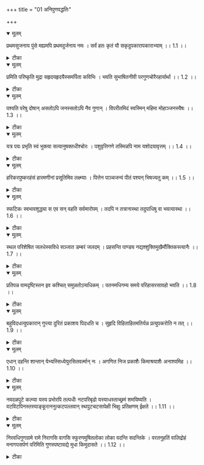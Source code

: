 +++
title = "01 अनिपुणपद्धतिः"

+++


<details open><summary>मूलम्</summary>

प्रथमसुजनाय पुंसे मह्यमपि प्रथमदुर्जनाय नमः ।
सर्वं हतः कृतं यौ सकृदुपकारापकाराभ्याम् ।। 1.1 ।।
</details>



<details><summary>टीका</summary>

निगममौळिगुरोश्चरणाब्जयोर्विरचित प्रणतिर्नरकेसरी ।   
तदुपदिष्ट सुभाषितनीविका विवृतिमातनुते सुधियां मुदे ।।  
शिष्यहितोपदेशरूपां सुभाषितनीवीं चिकीर्षन्नादौ भगवन्तं नमस्करोति । प्रथमसुजनाय पुंसे नमः प्रथमदुर्जनाय मह्यमपि नम इत्यन्वयः । कुर्व इति शेषः । सौजन्यमानुकूल्यं प्रथमत्वं मुख्यत्वम् । प्रथमश्चासौ सुजनश्चेति विग्रहः । सर्वोत्तमानुकूलायेत्यर्थः । प्रतियोगिनो विशिष्यानुपादानात् निष्प्रतियोगिकमानुकूल्यं प्रतीयते । निष्प्रतियोगिक सत्यानुकूल्यस्यासिद्धेः । आक्षेपस्य विनिगमनाविरहेण सर्व विषयत्वात् अनुकूलत्वं हि सुखप्रयोजकत्वं दुःखनिवर्तकत्वं वा तस्मादचेतनं प्रतियोगितया नाश्लिष्यते । अयोग्यत्वात् किन्तु सर्वं चेतनजातम् । रसो वै सः । रसं ह्येवायं लब्ध्वानन्दी भवति । कोह्येवान्यात् कः प्राण्यात् । यदेष आकाश आनन्दो न स्यात् । एष ह्येवानन्दयातीति श्रुतिः । सुहृदं सर्वभूतानां ज्ञात्वा मां शान्तिमृच्छतीति स्मृतिः । पिताहमस्य जगत इत्यादि च । सर्वभूत सुहृदं दयानिधिम् इत्यादीन्यभियुक्त वचनान्यस्मिन् अर्थे प्रमाणम् । भगवन्नमस्कारः किमर्थमिह क्रियत इति चेत् सर्वमङ्गळ माङ्गळ्यं वरेण्यं वरदं शुभम् । नारायणन्नमस्कृत्य सर्व कर्माणि कारयेदिति महर्षिवचनेन सर्वकर्मादौ कर्तव्यतया विहितत्वात् प्रबन्धनिर्माणादौ क्रियते । ननु प्रबन्धनिर्माणादौ देवता नमस्कारः कर्तव्यश्चेत् देवतागारं प्रविश्यकामन्नमस्कारः क्रियताम् । किमर्थमभिलाप इति चेत् । नारायणन्नमस्कृत्येति स्मृतिवचने वाङ्मनःकायजन्यस्य त्रिविधस्यापि नमस्कारश्च कर्तव्यमभिप्रेतमिति आचार्याणामाशयः । एतमेवाभिप्रायमाविष्कर्तुं तादृश पद्यनिर्माणं दिव्यप्रबन्धमध्ये निवेशः । किञ्चित् वाचिक नमस्कारस्य पद्यरूपस्य करणे प्रबन्धमध्यनिवेशे च सति शिष्यैरपि प्रबन्धं पठद्भिर्वाचिक नमस्कारः कृतस्यादित्याभिप्रेत्य पद्यनिर्माणं तस्य पदस्यादौ निवेशश्च इतरत्रासम्भावितस्य सर्वातिशयित सौजन्यनिरूपस्यासाधारणगुणगणस्याभिधानादेवावगतस्य नारायणस्य भङ्ग्यन्तरेण पुंस इति सामान्यशब्देनाभिधानात् पर्यायोक्तमलङ्कारः । पर्यायोक्तं तु गम्यस्य वचोभङ्ग्यन्तराश्रयमिति । प्रथम दुर्जनाय मह्यमपीत्यत्र दौर्जन्य दुष्टजनत्वं पूर्ववद्विग्रहः । एतेन दौर्जन्यनिवर्ततामेव दुर्जन नमस्कार प्रयोजनमिति सूच्यते । तदा च श्रुतिः । रुद्रो वा एषयदग्निस्स यथा व्याघ्रः । रुद्रस्तिष्ठत्येवं वा एष एतर्हिति स सञ्चितस्याग्नेः कृद्धव्याघ्रसाम्यं प्रतिपाद्य सञ्चितमेतैरुपतिष्ठत इति क्रोधशान्त्यर्थतया नमस्कार गर्भमुपस्थानं विधाय नमस्कारैरेवैनं शमयति इति नमस्कारस्य क्रोधशान्तिं फलमाह । ननु सत्पुरुषेषु कृतं नमस्कारादिकं क्रोधशान्त्यादिकं फलति । न तु दुर्जनेषु । अत एव समुद्रराजं प्रति रामवाक्यम् । प्रशमश्च क्षमाचैव आर्जवं प्रियवादिता । असामर्थ्यं फलन्त्येते निर्गुणेषु सतां गुणा ।। इति दुर्जन नमस्कारो निष्फला इति चेत् नैकान्ततो दुर्जन नमस्कारादिकं निष्फलम् । क्वचित् फलवत्वदर्शनात् अत एव सम्पातिं प्रति सुपार्श्व वचनम् । न हि सामोपपन्नानां प्रहर्तादि विद्यते क्वचिदिति सुपार्श्वोऽपि सत्पुरुष इति चेत् वसुदेवानुनीतस्य कंसस्य क्रोधशान्तिर्द्रष्टव्या । ननु अन्यगतं नमस्कारादिभिर्निवर्त्यते । स्वगतं प्रातिकूल्यं परिजिहीर्षान् मात्रेण निवर्तयितुं शक्यते । नमस्कारादिकं नापेक्षते । अतस्सनमस्कारो व्यर्थः इति चेन्न स्वगत प्रातिकूल्य निवर्तनस्य नमस्कार   
निरपेक्षत्वेऽपि स्वविशेषणी भूते । दौर्जन्य शब्दवाच्ये कामक्रोधादिके दोषे यत्प्रातिकूल्यां तस्य नमस्कार निवर्त्यत्वेन कामक्रोधादेर्नमस्कारोद्देश्यत्योपपत्त्यै नन्वात्मगुण निरूपणस्य कामक्रोधादेरचेतनत्वं तदनमस्कार्यता । देवतारूपस्य तु दौर्जन्य शब्दवाच्यत्वाभावेन अविशेषणत्वान्न तत्र नमस्कारः पर्यवस्यातीति चेत् देवतारूपस्य आत्मगुण वृद्धिक्षय हेतुतया दोषत्वेन दौर्जन्य शब्दवाच्यत्वादात्मविशेषणत्वात् च तत्र नमस्कार प्रार्थना सम्भवात् । अत एव रामायणे कामप्रातिकूल्यायत्त रुद्रस्य रागवृद्धिः रुद्ररूपो कामपराभश्च स्मर्यते । धात्मा च दुर्मेधा हुङ्कृतश्च महात्मनेति कालिदासश्चाह । कोपं प्रभो संहर संहरेति यावद्गिरः खे मरुतां चरन्ति । तावत् स वह्निर्हरनेत्र जन्म भस्मावशेषं मदनं चकारेति । तस्माद्रोगवृद्धिहेतुत्वेन कामस्य देवता रूपस्यापि दोषत्वेन दुर्जनशब्दजन्यप्रमिति विशेषविशेष्यतायां प्रकारत्वमुपपद्यते । प्रकारांशो नमस्कारः पर्यवस्यतीत्युपपन्नम् । एवं देवतांशे पर्यवसानं मत्वान्यत्राप्याचार्यैः प्रार्थिता । अन्योन्यवैरिजननी विजहात्वसूयेति । यद्वा अचेतनमपि चेतनवत् सम्मुखी कृत्य कवीनां वचो दृश्यते । वाहिवातयतः कान्ततां स्पृशेति उत्तररामचरिते । हे हस्त दक्षिण मृतस्य शिशोर्द्विजस्य जीवातवेविसृज शूद्र मुनौ कृपाणम् । रामस्य गात्रमसि निर्भरगर्भखिन्न सीता विवासन पदोः करुणा कुतस्ते । शरैणं जहि रावणिमित्यादि तद्वदचेतने वा कामक्रोधे चेतनवन्नमस्कारः । प्राचीनपक्षेऽपि न देवतान्तर नमस्कार शङ्का तदन्तर्यामिणि पर्यवसानात् तद्विशेषणभूते कामक्रोधाधिके नमस्कारानन्वयात् । मूलमन्त्र द्वय द्वादशाक्षरादि गत नारायण वासुदेवादि शब्दजन्य प्रमिता नार वासु शब्दवाच्यस्य चेतनजातस्य प्रकारत्वेऽपि । तत्र नमस्कारानन्वयात् तन्मन्त्रोच्चारणं न देवतान्तर नमस्काररूपं तद्वत् एतावद्विशेषः । सर्वत्र विशेष्यांश शक्त्या विशेषण शरीरि परमात्मा प्रतिपाद्यते विशेषण शक्त्या विशेषणांशः केवलः प्रतीयत इति । इह तु विवक्षाविशेषात् विशेषण शक्त्यापि विशेषणांश शरीरः परमात्मा प्रतीयत इति । यद्वा विशेष्य शक्त्या विशेष्य शरीरकः परमात्मा प्रतीयते । पुनरेतादृशानि मां माद्वित्करदित्येतदर्थं दौर्जन्य विशिष्टस्व शरीरके परमात्मनि नमस्कारो युज्यते । अतो नात्मनमस्कार वैयर्थ्य शङ्का परमात्मा नमस्कारादेव न मङ्गळाचरणश्लोके निवेशानुपपत्तिः । दुर्जनीयस्य उपेक्षणीयत्वात् प्रतिपत्त्या वा दुर्जन नमस्कारः उपेक्षार्थतया नमस्कारदर्शनात् । मातङ्गेन खरक्रयस्समतुरा कर्पूरकार्पासयोरेषां यत्र विभावना विजयते देशाय तस्मै नमः इत्यादौ गुण व्यतिरेकेण सौजन्यं दौर्जन्यं नाम न किञ्चित् । अतो गुण दुर्गुण पौष्कल्य निदर्शनार्थतया कृतज्ञत्व कृतघ्नत्वाख्यातौ द्वौ गुणदुर्गुणौ उत्तरार्धेन दर्शयति । यौ प्रथम द्वितीय नमस्कार्या सकृत् उपकारापकाराभ्याम् अनुपकारणत्वाभावेऽपि व्याजमात्र भूताभ्यां सर्वं कृतम् । अपकारजातम् उपकारजातं च क्रमेणागतः । निष्फले कुरुतः । प्रथमस्सकृदुपकारेण प्राक् कृतं भूयस्तरमपकारं हन्ति । तस्य फलं नरक पातादिकं न प्रयच्छति । द्वितीयोऽपि सकृदपकारेण पूर्वकृतं बहुळ उपकारजातं हन्ति । तस्य फलमुपकर्तुः प्रीत्युपादानं न करोति । प्रत्युत तस्मिन्ननार्यमाचरति । एवं वदद्भिः आचार्यैः कथञ्चिदुपकारेण कृतेनैकेन तुष्यतीति । पूर्वार्धगतस्य कथञ्चित् उपकारेणैक्यस्य न स्मरत्यपकाराणां शतमप्यावत्तयेत्युत्तरार्धानुषङ्गो विवक्षित इति महर्षि तात्पर्यं सूचितम् । उचितं च निर्व्याजमेव सर्वापकारसहने राक्षस सेनायाश्शम्बुकादेश्च शिक्षा न स्यात् व्याजसापेक्षत्वे तु व्याजाभावादेव तेषां शिक्षा युज्यते । सीता तर्जन कारणीषु राक्षसीषु कृपश्चादानुकूल्यरूपव्याज सद्भावात् शिक्षाभावश्च युज्यते । सर्वं कृतं हत इति सर्वापकारोपकार विस्मरणाभिधानेन कृतज्ञत्व कृतघ्नत्वयोः काष्ठागतत्वं सूचितम् । गुणदुर्गुण पौष्कल्य निदर्शनोपात्तयोः कृतज्ञत्व कृतघ्नत्वयोः काष्ठागतत्व सूचनादेव गुणदुर्गुणान्तरेषु काष्ठागतत्वं सूचितम् । गुणदुर्गुणानां काष्ठागतत्वादेव सुजन दुर्जन प्राथम्यमुपपद्यत इत्यपि सूचितम् । विवेकाधीनामाचार्याणामात्मन्यविद्यमान कृतघ्नादि दुर्गुणजातानुसन्धानं कथमुपपद्यत इति चेत् अनादौ संसारे विवेकोत्पत्तेः पूर्वं सर्वं सर्वस्य सम्भवतीति अभिप्रायेणेति द्रष्टव्यम् । यद्यपि उत्पन्न विवेकैर्नष्टेभ्यो गुणेभ्यो न भेतव्यम् तथापि या संसारानुवृत्तितः सर्वोप्यनर्थस्सम्भावित इति भीत्या दुर्गुणानां प्रयत्नेन परिहर्तव्यत्वानुसन्धानम् । अत एव विदुषामपि प्रयत्नेन कामक्रोध परिहर्तव्यता स्मर्यते । इन्द्रियाणां हि चरतां विषयेष्वपकारिषु । संयमे यत्न मा तिष्ठेद्विद्वान्यत्नेन वा नामिति प्रमादादपहरे । तेषामुत्पन्न नाशकत्वमपि स्मर्यते । इन्द्रियाणां हि सर्वेषां यद्येकं क्षरतीन्द्रियम् । तेनास्यक्षरति प्रज्ञाद्यतेः पादादि ओदकमिति । तथा च महर्षिणा च स्मर्यम् । स्वर्गापवर्गव्यपेधकारण परमर्षयो वदन्ति । महा क्रोधन् मात मातद्वशो भवेदिति । अतो दुर्गुणेभ्यो   
भीतैस्तत्परिहर्तव्यत्वात् विस्मरणाय तेभ्यो नमस्कारः प्रयुज्यते ननु सर्वं हत इत्यत्र । स्वस्यापि हननकर्तृत्वात् प्रथमपुरुष प्रयोगानुपपत्तिः उत्तमपुरुषस्त्यैव प्रयोक्तव्यत्वात् । अस्मदुत्तम इत्यनुशासनादिति चेन्न आत्मनः कर्तृत्वेऽपि अस्मच्छब्दमनुपादाययाविति शब्दान्तरेणैव निर्देशात् प्रथमपुरुषोपपत्तिः । रामो द्विर्नाभिभाषत इति रामवाक्यमन्यत्कारोह्ययमेव यददयस्तत्राप्यसौ तापसस्योप्यत्रैव निहन्ति राक्षसभटौज्जीवन्त्यहोरावण इति रावणवाक्यं शशधरधर्मो प्रकाशयति । गङ्गेशस्तनुतेन वचना इत्यादिकञ्चात एवोपपद्यते । अस्मदुत्तमम्मतिसूत्रे पूर्वसूत्रादस्थानीत्यपीत्यनुवृत्तेः अस्मच्छब्दप्रयोगेप्यस्मदर्थस्य कर्तृत्वमात्रेणोत्तमपुरुष द्रष्टव्यः । अत एव प्रपद्ये तं गिरिं प्राय इत्यादिकमुपपद्यत इति चेत् तर्हि मध्यमपुरुषस्यापि युष्मदस्मस्थानीत्यपि चेत् युष्मदर्थस्य कर्तृत्वविवक्षायां सर्वत्र मध्यमपुरुषोऽपि स्यात् । तथा च भावान् करोतीत्यादौ मध्यमपुरुष स्यात् । न शब्दान्तरेणैव यत्र निर्देशस्तत्रैव युष्मदस्मदर्थस्य कर्तृत्वेऽपि न मध्यमोत्तमपुरुषौ । प्रपद्य तं गिरिमित्यत्र कर्तुरस्मदर्थस्य केनापि शब्देनानिर्देशात् उत्तमपुरुषोपपत्तिः । भावान् करोतीत्यत्र युष्मदर्थस्य कर्तुश्शब्दान्तरेणैव निर्देशात् मध्यमपुरुषानुपपत्तिः इति चेन्न । तितीर्षुर्दुस्तरं मोहादुडुपेनास्मि सागरं मन्दः कवि यशः प्रार्थी गमिष्याम्यपहास्यतामित्यादिषु युष्मदस्मच्छब्दावनुपादाय शब्दान्तरेणैव तदर्थ निर्देशेप्युत्तम दर्शनात् । तस्माद्युष्मदस्मच्छब्दजन्य तदर्थ प्रतीति तात्पर्ये सति मध्यमोत्तमनीयजनानि अन्यत्र इति वक्तव्यम् । तितीर्षुर्दुस्तरं मोहादित्यादौ शब्दान्तर सत्वेऽपि युष्मदस्मच्छब्दाभावेऽपि तज्जन्य तदर्थ प्रतीति तात्पर्यमस्तीति मध्यमोत्तमपुरुषप्रयोगानिर्वाह्यौः । भवान् करोति शशधरधर्माप्रकाशतीत्यादौ तादृश तात्पर्याभावेन मध्यमोत्तमपुरुषविध्यविषयत्वात् शेषे प्रथम इति प्रथमपुरुषोपपत्तिः । मध्यमोत्तमपुरुषप्रयोगाप्रयोगव्यवस्था सिद्ध्यर्थं युष्मदस्मच्छब्दजन्य तदर्थ प्रतीति तात्पर्यस्य नियामकत्वे सिद्धे शब्दोपस्थितिं विना हेत्वन्तरजन्योऽर्थोपस्थितिमादाय वाक्यार्थ बोधं वदतो गुणीभूतमनुपपन्नमिति ---------- व्यन्तन्मते तादृश प्रयोगाप्रयोग व्यवस्थापकाभावात् केवलार्थस्मृतेर्वाक्यार्थबोधाङ्गत्वे साक्षादेवार्थे स्मर्तुं शक्ये तदर्थं शब्दस्मृतेरनपेक्षितत्वेन तादृश शब्दाप्रयोगस्थले तज्जन्य तदर्थस्मृतितात्पर्यस्यासम्भावितत्वात् शब्दजन्यार्थ प्रतीतेरेवाङ्गत्वे साक्षादर्थस्मृत्या शाब्दबोधानुदयात् तादृश तात्पर्यं घटते । तेन च प्रयोगाप्रयोग व्यवस्थितिरुपपद्यते । अत्र चोपमानोपमेय गत सौजन्यदौर्जन्ययोः काष्ठागतत्वेन प्रणति प्रयोजकत्वेन च सादृश्यापन्नयोस्साधारणधर्मतया विवक्षितयोः पृथगुपादानं दृष्टान्तालङ्कारः । चेत् बिम्बप्रतिबिम्बत्वं दृष्टान्तस्तदलङ्कृतीरिति । तस्य लक्षणं साधारण धरमत्वेन विवक्षितयोः द्वयोर्धर्मयोः पृथगुपादानं बिम्बप्रतिबिम्बभाव इत्युक्तम् । स्वेतर सर्व सजातीयातिशयितत्वेन सर्व सुजनोत्कृष्टो भगवान् सर्वदुर्जनोत्कृष्ट मत्सम इति सादृश्यप्रतीति साक्षादेव वर्ण्ये परमात्मनि रुचिं नोत्पादयतीति किन्तु कृतघ्नत्वादि दोषैर्न मत्सम इति दोषप्रयुक्त सादृश्याभावबुद्धिजननद्वारा । त्वमेव कीर्तिमान् राजन् विभुरेव हि कान्तिमानित्यत्र राजनि चन्द्रसादृश्य बुद्धिस्साक्षादेव रुचिं जनयति न द्वारान्तरान्तरमपेक्षते । कीर्तिकान्त्योर्धावळ्येन हृद्यत्वे स्वाश्रयप्रकाशत्वेन सादृश्यमनुक्तमिति स्फुरति सौजन्यदौर्जन्ययोस्तु अत्यन्त विरुद्धयोस्साधारणधर्मानुक्तौ सादृश्य स्फूर्तेस्सर्व कृतघात प्रयोजकत्व काष्ठागतत्व प्रणति प्रयोजकत्वानां साधारणधर्माणामभिधानमेवं साधारणधर्माभिधानेऽपि परस्परविरोधप्रसिद्धेरतिबलत्वात् साक्षादेव सादृश्यबुद्धिर्न रुचिं जनयति । किन्तु वैलक्षण्यबुद्धिजननद्वारैव अस्मादेव भेदादयं वैधर्म्य दृष्टान्तो वैधर्म्येण दृष्टान्तो वैधर्म्य दृष्टान्तः । वैलक्षण्य बुद्धिद्वारा दृष्टान्त स्वरसावहत्वात् । यद्विदं वैधर्म्य दृष्टान्तो उदाहरणं । कृतं च युद्धाभिमुखम्मुनस्त्यया किमन्यदेवं निहृताश्चनोद्विषः । तमांसि तिष्ठन्ति हितावदंशुमान्नयावदायाद्युदयाद्रिमौळितामिति । तत्रापि दृष्टान्तवाक्यार्थ बुद्धेस्तमोव्यापक सूर्योदयाभाव विषव्याप्य युद्धान् मुख्ये वर्ण्येतामोनारूपं वृत्तितौल्यं न तुल्ययोगिताम् । तस्मादर्थगत्वेन वर्ण्यगतत्वाभावात् अत एव गुणोत्कृष्टत्वेन परमात्मनानन्तव्यत्वेन समीकृत दुर्जनस्याभिधानमपि । तुल्ययोगिताभावात् वर्ण्यौ वर्ण्ययोः सुजनदुर्जनयोः नमस्काररूप धर्म्यैक्यमपि न दीपकम् । सुजनेदुर्जनबुद्धेस्सादृश्यबुद्धे रसावहत्वाभावेनालङ्कारत्वस्यैवासिद्धेः वैलक्षण्यबुद्धिजनकद्वारा तु कथञ्चित् निर्वाह्यम् । सुजनदुर्जनयोः क्रमेण सकृदुपकारान्वयो यथा सङ्ख्यम् । 1.1 ।
</details>



<details open><summary>मूलम्</summary>

प्रमिति परिष्कृति मुद्रा सहृदयहृदयैस्समर्पिता कविभिः ।
भवति सुभाषितनीवी परगुणचोरैरहार्यार्था ।। 1.2 ।।
</details>



<details><summary>टीका</summary>

समानमाचार्यहृदयं येषां कव्यन्तरहृदयानां तानि कव्यन्तरहृदयानि आचार्यहृदय सदृशानि इत्यर्थः । सहृदयं हृदयं येषां कवीनां   
ते सहृदयहृदयाः । तादृशैः कविभिः प्रमिति परिष्कृति मुद्रा समर्पिता । एतद्रष्टवानां कव्यन्तराणां दुर्भाषितार्थ सौन्दर्यबोधः प्रमितिः । तया प्रमित्या सुभाषितनीव्याया परिष्कृतिः गूढार्थाविष्करणरूपा शाब्दचातुर्याविष्करणरूपा च सामुद्रात्वेन रूप्यते । नीव्यामन्तर्गतार्थापहार प्रतिबन्धकत्वादिभिः क्रियमाणं यच्चिह्नं तन्मुद्रा शब्दार्थः प्रमिति परिष्कृतिरेव मुद्रेति कर्मधारयः । अस्यामित्यर्थ्याहारः । अस्यां सुभाषितनीव्यां समर्पिता तादृश **मुद्रा** समर्पणादेव **सुभाषितनीवी परगुणचोरैः अहार्यार्था** भवति । सुभाषितं वक्ष्यमाणं श्लोकजातं तन्नीवीत्येन रूप्यते । अनेकार्थगर्भत्वात् । अर्थपूर्णाक्षंद्र भस्त्रिकानीवी शब्दार्थः । सुभाषितमेव नीवी सुभाषितनीवी । सा परगुणचोरैः परेषां कव्यन्तराणां ये गुणाः --------- सन्दर्भविशेषा अर्थकल्पनाविशेषाश्च तेषां चोरैः तस्करैर्महाकविकल्पनां वदद्भिः कव्याभासैरित्यर्थः । अहार्यार्था भवति अपहर्तुमशक्यार्थो यस्यास्तादृशी भवति । नीवी यथा मुद्राकरणेन अपहार्यार्था भवति तद्वदेव तत्प्रबन्धश्लोका अपि तुल्याभिप्राय कव्यन्तरावलोकितत्वात् कव्याभासैः स्वकृतत्वेन वक्तुमशक्या इत्यर्थः । एतदर्था अपि स्वोन्नीतत्वेन वक्तुमशक्या इति वार्थः । यद्वा प्रमितिश्च परिष्कृतिश्च मुद्रा च प्रमिति परिष्कृति मुद्राः । नीव्याः प्रमितिः । अर्थसङ्ख्या निर्धारणं परिष्कृतिश्चारुत्व सम्पादना चित्ररसभावालङ्काराद्याविष्करणं वक्तृकल्पितेर्थे अन्योल्लिखितत्व शङ्का निरापाय एतदुल्लिखितः योऽयमर्थ इति मनस्यवधारण उत्तरार्ध प्रतिपादितस्याहार्यार्थत्वस्य पूर्वार्धेन समर्थनात् काव्यलिङ्गम् । समर्थनीयस्यार्थ स्वकाव्यलिङ्ग समर्थनमिति तल्लक्षणम् । 1.2 ।
</details>



<details open><summary>मूलम्</summary>

पश्यति परेषु दोषान् असतोऽपि जनस्सतोऽपि नैव गुणान् ।
विपरीतमिदं स्वस्मिन् महिमा मोहाञ्जनस्यैषः ।। 1.3 ।।
</details>



<details><summary>टीका</summary>

जनः परेष्वसतोऽपि दोषान पश्यति । सतोऽपि गुणान्न पश्यति । स्वस्मिन्निदं विपरीतं भवति । इदं दर्शनं विद्यमानानपि दोषान न विषयीकरोति । अविद्यमानानपि विषयीकरोति इत्यर्थः । सत्यामपि सामग्र्यां सदर्थादर्शने किं प्रतिबन्धकम् असदर्थदर्शने च को दोषः । कारणमित्यपेक्षायामाह । महिमा मोहाञ्जनस्यैष इति । मोहेव अञ्जनं मोहाञ्जनम् । तस्यैषा महिमा यत् सत्यामपि सामग्र्यां सदर्थदर्शन प्रतिबन्धः । असदर्थदर्शनोत्पत्तिश्च ननु मोहो नाम भ्रमः । तस्य सदर्थदर्शन प्रतिबन्धकत्वेऽपि असदर्थदर्शन दोषतयापि कारणत्वं न सम्भवति । आत्माश्रयादिति चेन्न भ्रमान्तरस्य कारण --------- सम्भवात् । वह्निभ्रमे धूमभ्रमेस्यैव जातमात्रावस्थवाचिनाञ्जन शब्दे (न भ्रम) । ---------- रूपमोहकारणं सूचितम् । कच्चिदज्ञान मोहः प्रणष्टस्ते धनञ्जय यदा किञ्चिज्ञोऽहं गज इव मदान्धस्सम भवतीत्यादिषु सद्गुणरूप समर्पणस्य मोह निवर्तकत्वं द्रष्टव्यम् । तदा सर्वज्ञे --------- किञ्चित् किञ्चित् गुरुजन सकाशाधिगतं तथा मूर्खोऽस्मीति । ज्वर इव मदो मेऽपगत इत्यादिषु ------- निवर्तकत्वं द्रष्टव्यम् । मोहस्याञ्जनस्यत्वेन रूपणात् गुणदोषानुमिति कारणस्य चक्षुष्क रूपण सूचने न तज्जन्यभ्रमस्य । 1.3 ।
</details>



<details open><summary>मूलम्</summary>

यत्र पयः प्रभृति स्वं भुक्त्वा सत्यानुषक्तधीश्चोरः ।
पशुवृत्तिगणे तस्मिन्नपि नाम यशोदयावृत्तम् ।। 1.4 ।।
</details>



<details><summary>टीका</summary>

**पशुवृत्तिगणे** इत्येतद्विशेषम् ।  
पशूनां वृत्तिरिव वृत्तिः येषां ते **पशुवृत्तयः** -  निद्राहार-विहा-रमात्रपराः,  धर्माधर्म-विवेक-शून्या इत्यर्थः ।  
यत्र पशुवृत्तिगणे अन्तर्भूत सर्पो ऽपि जनः,  
स्वमेव **पयः-प्रभृति** भोज्यजातं भुक्त्वापि  
अनृतवदन-चौर्ययोः आपन्नानाम् इव -  
शरीर-धारणार्थम् अनपेक्षितत्वे ऽपीति भावः ।  
असत्ये अनृतवदने अनुषक्तधीः भवति । चोरश्च भवति ।  
**तस्मिन् पशुवृत्तिगणे यशो-दया-वृत्तम् अपि नाम**  
यशश्च दया च यशोदये ते एव वृत्तं **यशोदयावृत्तम्** ।  
वृत्तम् आत्मगुणस् तद् अपि नाम अस्ति किम् इत्यर्थः -  
इति प्रस्तुताविवेके वर्ण्यमाने कश्चित् अप्रस्तुतोऽपि अर्थ स्फुरति । 

तद्यदा पशुभिः गोमहिष्यादिभिः वृत्तिः जीवनं येषां ते पशुवृत्तयः । गोपाल इत्यर्थः । तद्गुणे यस्मिन् **पयः** प्रभृति स्वं धनं भोग्यभूतमुपभुज्य सत्यभामासक्तबुद्धिः श्रीकृष्णः नवनीतचौर्यादि लीलामाचरण्णास्त तस्मिन्नेव गोपसमूहे कृष्णमात्र यशोदयापि वृत्तं स्थितमित्ययं समासोक्ति अलङ्कारः । गुरुभिरशिक्षित बुद्धीनां यशोदयादि आत्मगुणानुदयात् गुरूपस्थापि अधर्मशिक्षा वृत्तशिक्षा सम्पादनीयेति भावः । 1.4 ।
</details>



<details open><summary>मूलम्</summary>

हरिकरपुष्करहंसं हारमणीनां प्रसूतिमिव लक्ष्म्याः ।
पित्तेन पाञ्चजन्यं पीतं पश्यन् भिषज्यतु कम् ।। 1.5 ।।
</details>



<details><summary>टीका</summary>

हरिकर एव पुष्करं पद्मम् । तत्र हंसभूतं हंसवद्भासमानं लक्ष्म्या हारमणीनां प्रसूतिमिव अवदातदातिशयेन मुक्ताफलानाम् उत्पादकमिव भासमानं पाञ्चजन्यम् उदृक्तेन पित्तेन पीतं पश्यन् पुरुषः कमन्यमपि पित्तवन्तं भिषज्यतु न कञ्चिदपीत्यर्थः इत्यप्रस्तुतार्थार्थेवाच्य विधया वर्ण्यमाने सादृश्यातिशयात् अनिर्वृत्तमोहस्य अन्यमोह निवर्तनान् अधिकाररूपः प्रस्तुतोर्थः परिस्फुरत्य प्रस्तुतप्रशंसा अतस्तादृश्यो गुरुवरणानहि इति भावः । ष़डिमान् पुरुषो जह्यात् भिन्नान्नावम् इवार्णवे । अप्रवक्तारमाचार्यामनधीया न मृत्विजमित्यादिकं द्रष्टव्यम् । 1.5 ।
</details>



<details open><summary>मूलम्</summary>

स्फटिकः स्वभावशुद्ध्या स एव सन् वहति सर्वमारोपम् । 
तदपि न तत्रानास्था तदुपाधिषु वा भवत्यास्था ।। 1.6 ।।
</details>



<details><summary>टीका</summary>

स्फटिकस्य एव सन् स्वतः परिशुद्ध एव सन् सर्वम् आरोपं जपाकुसुमादिना सन्निहितेन क्रियमाणं ताहित्य भ्रमादिकं स्वभावशुद्ध्या निरुपाधिकया स्वच्छतया वहति । तादृश स्वभावता विधुरादेव काष्ठलोष्ठादिकं न वहति । तदपि तथापि तत्र स्फटिके निर्मल स्फटिकार्थनां बुद्धिमतामनास्था न भवति नैर्मल्य निश्चयाभावो न भवति । ------ तदुपाधिषु जपाकुसुमादिषु आस्था वान भवति । नैर्मल्य निश्चयो न भवतीत्यप्रस्तुते वर्ण्यमाने सादृश्यानुदयात् बुद्धिमतां सत्पुरुषेषु दुरात्मभिः दोषारोपे क्रियमाणेऽपि निर्दोषत्व निश्चया विनाशरूपः प्रस्तुताऽर्थः परिस्फुरति । आरोपकृत्सु निर्दोषे निश्चयानुपपत्तिश्च स्फुरतीत्यप्रस्तुत प्रशंसा दुष्टवचनानि अनादृत्य तत्पुरुषा आदर्तव्या इति भावः । 1.6 ।
</details>



<details open><summary>मूलम्</summary>

स्थल परिशेषित जलधेस्सविधे सञ्जात डम्बरं जलदम् ।
प्रहसन्ति पाण्ड्य नद्यश्शुक्तिमुखैर्मौक्तिकस्त्यानैः ।। 1.7 ।।
</details>



<details><summary>टीका</summary>

स्थलपरिशेषित जलधे सविधे सञ्जात डम्बरम् इत्यसाधारण धर्मोक्त्यागस्त्यस्येति विशेष्यं गम्यते । तस्य सविधे सञ्जात डम्बरं सञ्जात गर्जितं दर्पजो विकारो डम्बरशब्दार्थः । हैरम्बमम्बुरुहडम्बरचौर्यनिघ्नमित्यादौ गर्भिताभविकारत्वेन शब्दार्थता । तादृश जलदं पाण्ड्यनद्यः मोक्तिकस्त्यानैश्शुक्तिमुखैः प्रहस्यन्ति । शुक्तय एव मुखानीति । रूपकं शुक्तिमुखपदाभ्यां वर्ण्योपमान द्वयमुपात्तम् । हसन्तीत्यत्र शक्तिप्रकाशरूपं वर्ण्यमनुपादाय हासरूपमुपमानमात्रमुपात्तम् । त्रिभिरपि पदैः त्रिषु वर्ण्येषु मौक्तिकस्त्यानैः इत्यत्र वर्ण्यमात्रमुपात्तम् । तत्त्वारोपस्तु आरोपान्तर साहचर्यात् विवक्षिता इति ---------- गम्यते । प्रहसन्तीत्यत्र शक्तिप्रकाशरूपं वर्ण्यमनुपादाय   
हासरूपमुपमानमात्रमुपात्तम् । त्रिभिरपि पदैः त्रिषु वर्ण्येषु सादृश्यातिशयात् दत्तमुपमानारोपः क्रियत एव तस्मात् यवरूपकातिशयोक्ति अलङ्कारः । अयञ्चाप्रस्तुतार्थमात्रविश्रान्तः । अगस्त्य समीपे जलदानां पाण्ड्यनद्यः परिहास्यत्वरूपेणाप्रस्तुतार्थेन अत्युत्कृष्ट्य समीपे शिञ्चिदुत्कृष्टस्य गर्वितस्य सर्वलोकोपहास्यत्वरूपः प्रस्तुतार्थः सादृश्यातिशयात् सूच्यत इति प्रस्तुताप्रस्तुतार्थ द्वयस्यापिन्यप्रस्तुत प्रशंसैव प्रधानभूतारूपकस्ययावन्तो भेदास्तावन्तो भेदारूपकातिशयोक्तिरपि सन्तीति कुवलयानन्दे सावयवरूपकमपि रूपकविशेष एव विषयानुपादानात् रूपकातिशयोक्तिः । अत्र त्वत्कीर्ति भ्रमण श्रान्ताविवेश स्वर्गनिम्नगाम् इत्यादाविवगम्योत्प्रेक्षात्वमनाशङ्कनीयम् । वक्ता तवाङ्घ्रि मृदुळा भुवि विक्षेपणाद्ध्रुवम् । त्वन्मुखाभेच्छया नूनं पद्मै द्वैवायते शशि इत्यादाविवहेतुवाचक पञ्चमी तृतीयाद्यभावेन हेतूत्प्रेक्षत्वाभावात् । मद्यः किं कुचयोद्धृत्यै बद्दः कनक दामभिरित्यादा - चतुर्थी तु मुनाद्यभावेन फलोत्प्रेक्षत्वाभावात् । धूमस्तोमं तमश्शङ्के कोकीविरहशुष्मणाम् इत्यत्रैव वर्ण्यानुपादेन उक्तास्पद वस्तूत्प्रेक्षत्वाभावात् । अम्पतीव तमोङ्गानि वर्षतीवाञ्जनं नभः इत्यत्रेवानुक्तास्पद वस्तूत्प्रेक्षाया इवादि पदाभावादिह गम्यत्व स्वीकारे ततः पृथग्भूत रूपकातिशयोक्तिः न सिद्धयेत् । पश्य नीलोत्पलद्वन्द्वान् निस्सरन्ति शिताश्शरा इत्यत्रापि इवादि पदाभावेऽपि नत्वे तद्वीक्षणेषूत्पलत्व --- कशोटिक सम्भवे सङ्कीर्णोदाहरणालाभात् । 1.7 ।
</details>



<details open><summary>मूलम्</summary>

प्रतिपन्न वामदृष्टिस्तन इव कश्चित् समुन्नतोऽप्यधिकम् ।
पतनमधिगम्य समये परिहासरसावहो भवति ।। 1.8 ।।
</details>



<details><summary>टीका</summary>

प्रतिपन्न वामदृष्टिः प्राप्त वक्रदर्शनः कश्चिदविख्यातः समुन्नतोऽपि जनबहुमत्या गर्वितोऽपि समये पण्डितसन्निधानदशायां पतनं गर्वध्वंसम् अधिगम्य परिहासरसावहः भवति । भ्रान्तत्वनिश्चयेन सर्वेषां हास्यः भवति । स्तनो हि प्रतिपन्न वामदृष्टिः । ---------- कामिनी वामलोचनेत्यमरः अधिकं - तश्च समये कतिपयकालान्तमपि हासं जनयति । उपमालङ्कारः तत्त्वजिज्ञासुना पुरुषेण पण्डिताभासो -------- जनबहुमते । पण्डितसन्निधौ प्रतारकत्व निश्चयादादरणीय इति भावः । 1.8 ।
</details>



<details open><summary>मूलम्</summary>

बहुविदधत्युपकारान् गुप्त्या दुरितं प्रकाशय पिदधति च ।
सुहृदि विहिताहितमतिर्यन्न प्रत्युपकरोति न तत् ।। 1.9 ।।
</details>



<details><summary>टीका</summary>

उपकारान् बहुविदधती कुर्वाणे गुप्त्या गोपनेन दुरितं प्रकाश्य जनान्तरासन्निधौ गुरवे दुश्चरितं बोधयित्वादि दधाति भावयति अन्यत्र अवदति नियमातिक्रमं रहसि बोधयेदिति शास्त्रार्थमनुतिष्ठतीत्यर्थः । सुहृदिशोभन मनस्के शिष्ये हितमतिः न विहिता शास्त्रार्थोपदेशो न कृत इति यत् तत् न प्रत्युपकरोति । शास्त्रार्थ जिज्ञासया गुरुकुलवासिनि उपकारान्तरं कुर्वतोऽपि विद्योपदेशाभावः प्रत्युपकाराभाव एवेत्यर्थः । 1.9 ।
</details>



<details open><summary>मूलम्</summary>

एधान् दहन्ति शान्तान् येभ्यस्सिध्येयुरसितवर्त्मान् नः ।
अगणित निज प्रकाशैः किमाश्रयाशैः अनाश्यमिह ।। 1.10 ।।
</details>



<details><summary>टीका</summary>

असितवर्त्मानः कृष्णवर्त्मानः । बर्हिश्शुष्मा कृष्णवर्त्मा इत्यमरः । येभ्यः एधेभ्यः सिध्येयुः उत्पद्वेरन् । शान्तान् शुष्कान् तान् एधानपि दहन्ति । स्वे काष्ठानि दहन्तीत्यर्थः । अगणित निजप्रकाशैः असङ्ख्यात तेजोभिः तैराश्रयाशैरग्निभिः अनाश्यं किमिहास्ति उत्पादकन्नाशयतः स्वाश्रयमप्यश्नतोग्नेः सर्वमा-श्यमेवेत्यर्थः । सर्वभक्षकत्वादग्नेरिति भावः । अर्थान्तरमपि प्रतीयते । असितवर्त्मानः अपरिशुद्धमार्गप्रवृत्ताः पुरुषाः येभ्यः स्वयं सिध्येयुः लब्ध विद्याभवेयुः । तानेधान् स्वाभिवृद्धिहेतूनपि दहन्ति ।   
एधयन्तीत्येयाः । अगणित निजप्रकाशैः स्वस्य ज्ञानोत्पत्तिः एतदायत्तेत्यस्मरद्भिः । आश्रयाशै स्वस्थिति हेतुभूतमेव पुरुषं साधमानैस्तैरनाश्यं किमिहास्ति । एकत्र कृतं नाशितवान् पुरुषस्ततोऽन्यत्रापि कृतं नाशयेदेव । न क्वचित तस्य कृतज्ञता सम्भव इत्यर्थः । अयं प्रस्तुतार्थः । पूर्वोक्तस्त्वप्रस्तुतः । 1.10 ।
</details>



<details open><summary>मूलम्</summary>

नवदळपुटे कल्प्या यस्य प्रभोरपि तल्पधीः 
नटपरिबृढो यस्याधस्ताच्छ्रमं शमयिष्यति ।
वटविटपिनस्तस्याङ्कूराननुत्कटपल्लवान्
स्थपुटचटसापेक्षी भिक्षुः प्रतिक्षणम् ईक्षते ।। 1.11 ।।
</details>



<details><summary>टीका</summary>

यस्य वटविटपिनः नवदळपुटे अचिरोत्पन्न पत्रान्तः प्रदेशे प्रभोरपि तल्पधीः कल्प्या वासुदेवस्य विश्वं नारायणं देवमक्षरं परमं प्रभुम् इति श्रुतेः । तल्पत्वधीः कर्तुमुचिता । नटपरिबृढः । महानट इत्यर्थः । महेश्वरो महादेवो महानट इति भट्टबाणः । यस्याधस्तात् श्रमं शमयिष्यति अयमर्थः पुराणे प्रसिद्धः । विष्णुशिवप्रभृतीना अपकारकरणक्षमस्य वटवृक्षस्यानुत्कट पल्लवान् अति बाल पल्लवानां -----न् स्थपुटचटसापेक्षं द्विगुणितं पत्रपुटमपेक्षमाणः भिक्षुः प्रतिक्षणम् ईक्षते । अबाधेनैव महोपकारक्षमं पुरुषम् अतिक्षुद्रार्थलेशलिप्सयातिमात्रं बाधितुं मूर्खः प्रवर्तत इति प्रस्तुतार्थ सूचना । 1.11 ।
</details>



<details open><summary>मूलम्</summary>

निरवधिगुणग्रामे रामे निरागसि वागसि 
स्फुरणमुषितलोका लोका वदन्ति सदन्तिके ।
वरतनुहतिं वालिद्रोहं मनागपसर्पणं
परिमिति गुणस्पष्टावद्ये मुधा किमुदासते ।। 1.12 ।।
</details>



<details><summary>टीका</summary>

निरवधिगुणग्रामे सतु श्रेष्ठ गुणैर्युक्तः प्रजानां बहिश्चर इव प्राणः बभूव । गुणवत्तरः । दान्तैस्सर्वप्रजाकान्तैः प्रीति सज्जननैर्नृणाम् । गुणैर्विरुरुचे रामो दीप्त्यैसुसार्य इवांशुभिः इत्यादिना । बहवोनृपकल्याणगुणाः पुत्र सन्ति ते । इक्ष्वाकुभ्योऽपि सर्वेभ्यो ह्यतिरिक्तो विशाम्पते इत्यादिना च प्रतिपादित गुणजाते निरागसि आगोपराधोमन्तुश्च इत्यमरः । तद्रहिते न तं पश्याम्यहं लोके परोक्षमपि यो नरः । स्व मित्रोऽपि निरस्तोऽपि यो स्व दोषमुदाहरेदित्युक्त दोषगन्धराहित्ये रामे वागसि स्फुरणमुषितालोकाः येषामालोकोज्ञानलेशः असि स्फुरणमात्रेण निरस्यते चेतनपर्यन्तं न वा स्थातुं क्षमते । तो तथा विधा लोकाः जनाः सदन्तिके वरतनुहतिं वालिद्रोहं मनाक् ईषदपसर्पणं च दोषान् वदन्ति ते जनाः परिमित गुणे स्पष्टावद्ये मुधा किमुदासते । मिथ्याभूतामुपेक्षां किमर्थं कुर्युरित्यर्थः । उक्तिविरहरूपाया उपेक्षायाः प्रतियोगि सत्यत्वमेव मिथ्यात्वम् । 1.12 ।
</details>

